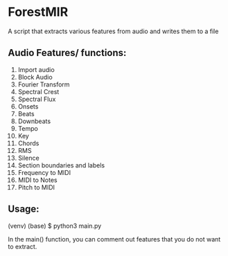 # ForestMIR

A script that extracts various features from audio and writes them to a file


## Audio Features/ functions: 
1. Import audio
2. Block Audio
3. Fourier Transform 
4. Spectral Crest
5. Spectral Flux
6. Onsets
7. Beats
8. Downbeats
9. Tempo
10. Key
11. Chords
12. RMS
13. Silence 
14. Section boundaries and labels
15. Frequency to MIDI
16. MIDI to Notes
17. Pitch to MIDI

## Usage: 

(venv) (base) $ python3 main.py

In the main() function, you can comment out features that you do not want to extract. 

